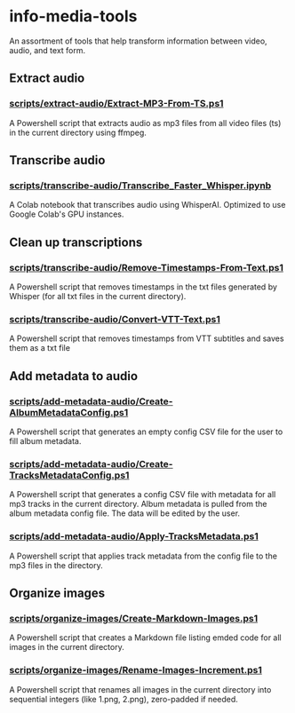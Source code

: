 # info-media-tools

An assortment of tools that help transform information between video, audio, and text form.  

## Extract audio
### [scripts/extract-audio/Extract-MP3-From-TS.ps1](scripts/extract-audio/Extract-MP3-From-TS.ps1)
A Powershell script that extracts audio as mp3 files from all video files (ts) in the current directory using ffmpeg.  

## Transcribe audio
### [scripts/transcribe-audio/Transcribe_Faster_Whisper.ipynb](scripts/transcribe-audio/Transcribe_Faster_Whisper.ipynb)
A Colab notebook that transcribes audio using WhisperAI. Optimized to use Google Colab's GPU instances.  

## Clean up transcriptions
### [scripts/transcribe-audio/Remove-Timestamps-From-Text.ps1](scripts/transcribe-audio/Remove-Timestamps-From-Text.ps1)
A Powershell script that removes timestamps in the txt files generated by Whisper (for all txt files in the current directory).  

### [scripts/transcribe-audio/Convert-VTT-Text.ps1](scripts/transcribe-audio/Convert-VTT-Text.ps1)
A Powershell script that removes timestamps from VTT subtitles and saves them as a txt file

## Add metadata to audio
### [scripts/add-metadata-audio/Create-AlbumMetadataConfig.ps1](scripts/add-metadata-audio/Create-AlbumMetadataConfig.ps1)
A Powershell script that generates an empty config CSV file for the user to fill album metadata.   

### [scripts/add-metadata-audio/Create-TracksMetadataConfig.ps1](scripts/add-metadata-audio/Create-TracksMetadataConfig.ps1)
A Powershell script that generates a config CSV file with metadata for all mp3 tracks in the current directory. Album metadata is pulled from the album metadata config file. The data will be edited by the user.  

### [scripts/add-metadata-audio/Apply-TracksMetadata.ps1](scripts/add-metadata-audio/Apply-TracksMetadata.ps1)
A Powershell script that applies track metadata from the config file to the mp3 files in the directory. 

## Organize images
### [scripts/organize-images/Create-Markdown-Images.ps1](scripts/organize-images/Create-Markdown-Images.ps1)
A Powershell script that creates a Markdown file listing emded code for all images in the current directory.  

### [scripts/organize-images/Rename-Images-Increment.ps1](scripts/organize-images/Rename-Images-Increment.ps1)
A Powershell script that renames all images in the current directory into sequential integers (like 1.png, 2.png), zero-padded if needed.  